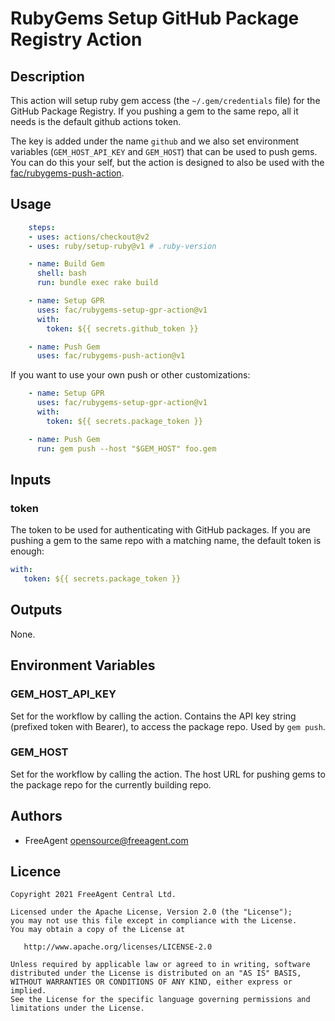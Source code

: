 # RubyGems Setup GitHub Package Registry Action

## Description

This action will setup ruby gem access (the `~/.gem/credentials` file) for the GitHub Package Registry. If you pushing a gem to the same repo, all it needs is the default github actions token.

The key is added under the name `github` and we also set environment variables (`GEM_HOST_API_KEY` and `GEM_HOST`) that can be used to push gems. You can do this your self, but the action is designed to also be used with the [fac/rubygems-push-action](https://github.com/fac/rubygems-push-action).

## Usage

```yaml
    steps:
    - uses: actions/checkout@v2
    - uses: ruby/setup-ruby@v1 # .ruby-version

    - name: Build Gem
      shell: bash
      run: bundle exec rake build

    - name: Setup GPR
      uses: fac/rubygems-setup-gpr-action@v1
      with:
        token: ${{ secrets.github_token }}

    - name: Push Gem
      uses: fac/rubygems-push-action@v1
```

If you want to use your own push or other customizations:

```yaml
    - name: Setup GPR
      uses: fac/rubygems-setup-gpr-action@v1
      with:
        token: ${{ secrets.package_token }}

    - name: Push Gem
      run: gem push --host "$GEM_HOST" foo.gem
```

## Inputs

### token

The token to be used for authenticating with GitHub packages. If you are pushing a gem to the same repo with a matching name, the default token is enough:

```yaml
with:
   token: ${{ secrets.package_token }}
```

## Outputs

None.
## Environment Variables

### GEM_HOST_API_KEY

Set for the workflow by calling the action. Contains the API key string (prefixed token with Bearer), to access the package repo. Used by `gem push`.

### GEM_HOST

Set for the workflow by calling the action. The host URL for pushing gems to the package repo for the currently building repo.
## Authors

* FreeAgent <opensource@freeagent.com>

## Licence

```
Copyright 2021 FreeAgent Central Ltd.

Licensed under the Apache License, Version 2.0 (the "License");
you may not use this file except in compliance with the License.
You may obtain a copy of the License at

   http://www.apache.org/licenses/LICENSE-2.0

Unless required by applicable law or agreed to in writing, software
distributed under the License is distributed on an "AS IS" BASIS,
WITHOUT WARRANTIES OR CONDITIONS OF ANY KIND, either express or implied.
See the License for the specific language governing permissions and
limitations under the License.
```
